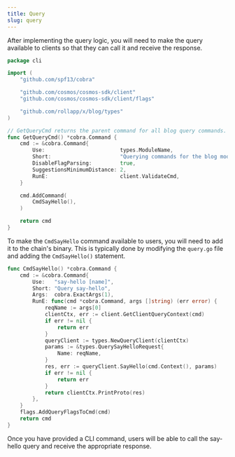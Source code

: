 ```yaml
---
title: Query
slug: query
---
```


After implementing the query logic, you will need to make the query available to clients so that they can call it and receive the response.

```Go
package cli

import (
	"github.com/spf13/cobra"

	"github.com/cosmos/cosmos-sdk/client"
	"github.com/cosmos/cosmos-sdk/client/flags"

	"github.com/rollapp/x/blog/types"
)

// GetQueryCmd returns the parent command for all blog query commands.
func GetQueryCmd() *cobra.Command {
	cmd := &cobra.Command{
		Use:                        types.ModuleName,
		Short:                      "Querying commands for the blog module",
		DisableFlagParsing:         true,
		SuggestionsMinimumDistance: 2,
		RunE:                       client.ValidateCmd,
	}

	cmd.AddCommand(
		CmdSayHello(),
	)

	return cmd
}
```

To make the `CmdSayHello` command available to users, you will need to add it to the chain's binary. This is typically done by modifying the `query.go` file and adding the `CmdSayHello()` statement.

```Go
func CmdSayHello() *cobra.Command {
    cmd := &cobra.Command{
        Use:   "say-hello [name]",
        Short: "Query say-hello",
        Args:  cobra.ExactArgs(1),
        RunE: func(cmd *cobra.Command, args []string) (err error) {
            reqName := args[0]
            clientCtx, err := client.GetClientQueryContext(cmd)
            if err != nil {
                return err
            }
            queryClient := types.NewQueryClient(clientCtx)
            params := &types.QuerySayHelloRequest{
                Name: reqName,
            }
            res, err := queryClient.SayHello(cmd.Context(), params)
            if err != nil {
                return err
            }
            return clientCtx.PrintProto(res)
        },
    }
    flags.AddQueryFlagsToCmd(cmd)
    return cmd
}
```

Once you have provided a CLI command, users will be able to call the say-hello query and receive the appropriate response.
